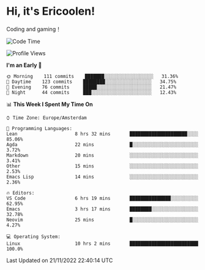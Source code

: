 # Hi, it's Ericoolen!
Coding and gaming！

<!--START_SECTION:waka-->
![Code Time](http://img.shields.io/badge/Code%20Time-531%20hrs%2043%20mins-blue)

![Profile Views](http://img.shields.io/badge/Profile%20Views-5-blue)

**I'm an Early 🐤** 

```text
🌞 Morning    111 commits    ███████░░░░░░░░░░░░░░░░░░   31.36% 
🌆 Daytime    123 commits    ████████░░░░░░░░░░░░░░░░░   34.75% 
🌃 Evening    76 commits     █████░░░░░░░░░░░░░░░░░░░░   21.47% 
🌙 Night      44 commits     ███░░░░░░░░░░░░░░░░░░░░░░   12.43%

```


📊 **This Week I Spent My Time On** 

```text
⌚︎ Time Zone: Europe/Amsterdam

💬 Programming Languages: 
Lean                     8 hrs 32 mins       █████████████████████░░░░   85.06% 
Agda                     22 mins             █░░░░░░░░░░░░░░░░░░░░░░░░   3.72% 
Markdown                 20 mins             ░░░░░░░░░░░░░░░░░░░░░░░░░   3.41% 
Other                    15 mins             ░░░░░░░░░░░░░░░░░░░░░░░░░   2.53% 
Emacs Lisp               14 mins             ░░░░░░░░░░░░░░░░░░░░░░░░░   2.36%

🔥 Editors: 
VS Code                  6 hrs 19 mins       ███████████████░░░░░░░░░░   62.95% 
Emacs                    3 hrs 17 mins       ████████░░░░░░░░░░░░░░░░░   32.78% 
Neovim                   25 mins             █░░░░░░░░░░░░░░░░░░░░░░░░   4.27%

💻 Operating System: 
Linux                    10 hrs 2 mins       █████████████████████████   100.0%

```


 Last Updated on 21/11/2022 22:40:14 UTC
<!--END_SECTION:waka-->


